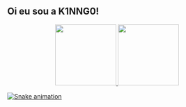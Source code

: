 ## Oi eu sou a K1NNG0!

<div align="center">
  <a href="https://github.com/K1NNG0">
  <img height="140em" src="https://github-readme-stats.vercel.app/api?username=K1NNG0&show_icons=true&theme=vue-dark&include_all_commits=true&count_private=true"/>
  <img height="140em" src="https://github-readme-stats.vercel.app/api/top-langs/?username=K1NNG0&layout=compact&langs_count=7&theme=vue-dark"/>
</div>

  ![Snake animation](https://github.com/k1nng0/k1nng0/blob/output/github-contribution-grid-snake.svg)
